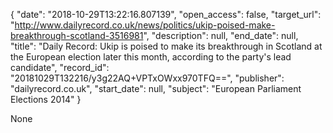 {
  "date": "2018-10-29T13:22:16.807139", 
  "open_access": false, 
  "target_url": "http://www.dailyrecord.co.uk/news/politics/ukip-poised-make-breakthrough-scotland-3516981", 
  "description": null, 
  "end_date": null, 
  "title": "Daily Record: Ukip is poised to make its breakthrough in Scotland at the European election later this month, according to the party's lead candidate", 
  "record_id": "20181029T132216/y3g22AQ+VPTxOWxx970TFQ==", 
  "publisher": "dailyrecord.co.uk", 
  "start_date": null, 
  "subject": "European Parliament Elections 2014"
}

None